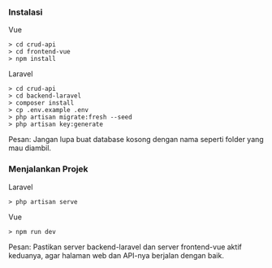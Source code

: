 ### Instalasi

Vue

```
> cd crud-api
> cd frontend-vue
> npm install
```

Laravel

```
> cd crud-api
> cd backend-laravel
> composer install
> cp .env.example .env
> php artisan migrate:fresh --seed
> php artisan key:generate
```

Pesan:
Jangan lupa buat database kosong dengan nama seperti folder yang mau diambil.

### Menjalankan Projek

Laravel

```
> php artisan serve
```

Vue

```
> npm run dev
```

Pesan:
Pastikan server backend-laravel dan server frontend-vue aktif keduanya, agar halaman web dan API-nya berjalan dengan baik.

